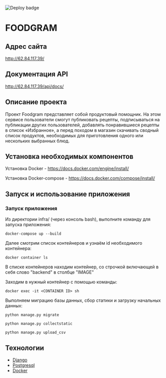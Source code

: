 ![Deploy badge](https://github.com/ODIN-NN/foodgram-project-react/actions/workflows/yamdb_workflow.yml/badge.svg)
# FOODGRAM

## Адрес сайта

http://62.84.117.39/

## Документация API

http://62.84.117.39/api/docs/

## Описание проекта

Проект Foodgram представляет собой продуктовый помощник. 
На этом сервисе пользователи смогут публиковать рецепты, 
подписываться на публикации других пользователей, 
добавлять понравившиеся рецепты в список «Избранное», 
а перед походом в магазин скачивать сводный список продуктов, 
необходимых для приготовления одного или нескольких выбранных блюд.

## Установка необходимых компонентов

Установка Docker - https://docs.docker.com/engine/install/

Установка Docker-compose - https://docs.docker.com/compose/install/

## Запуск и использование приложения

### Запуск приложения

Из директории infra/ (через консоль bash), выполните команду для запуска приложения:

```
docker-compose up --build
```

Далее смотрим список контейнеров и узнаём id необходимого контейнера:

```
docker container ls
```

В списке контейнеров находим контейнер, со строчкой включающей в себя слово "backend" в столбце "IMAGE"

Заходим в нужный контейнер с помощью команды:

```
docker exec -it <CONTAINER ID> sh
```

Выполняем миграцию базы данных, сбор статики и загрузку начальных данных:

```
python manage.py migrate

python manage.py collectstatic

python manage.py upload_csv
```


## Технологии

- [Django](https://www.djangoproject.com/)
- [Postgresql](https://www.postgresql.org/)
- [Docker](https://www.docker.com/)
